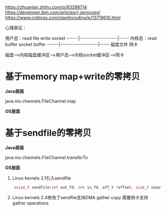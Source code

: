 
https://zhuanlan.zhihu.com/p/83398714
https://developer.ibm.com/articles/j-zerocopy/
https://www.cnblogs.com/xiaolincoding/p/13719610.html


心理表征：

用户态：read file       write socket
------|-------------------|-----
内核态：read buffer     socket buffer
------|-------------------|-----
    磁盘文件              网卡


磁盘-->内核磁盘缓冲区-->用户态-->内核socket缓冲区-->网卡


# 基于memory map+write的零拷贝
**Java层面**

java.nio.channels.FileChannel.map

**OS层面**


# 基于sendfile的零拷贝

**Java层面**

java.nio.channels.FileChannel.transferTo

**OS层面**

1) Linux kernels 2.1引入sendfile
```c
    ssize_t sendfile(int out_fd, int in_fd, off_t *offset, size_t count);
```

2) Linux kernels 2.4修改了sendfile支持DMA gather copy
需要网卡支持gather operations



